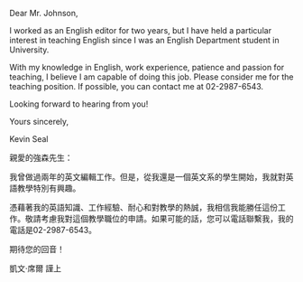 Dear Mr. Johnson,

I worked as an English editor for two years, but I have held a
particular interest in teaching English since I was an English
Department student in University.

With my knowledge in English, work experience, patience and passion for
teaching, I believe I am capable of doing this job. Please consider me
for the teaching position. If possible, you can contact me at
02-2987-6543.

Looking forward to hearing from you!

Yours sincerely,

Kevin Seal

親愛的強森先生：

我曾做過兩年的英文編輯工作。但是，從我還是一個英文系的學生開始，我就對英語教學特別有興趣。

憑藉著我的英語知識、工作經驗、耐心和對教學的熱誠，我相信我能勝任這份工作。敬請考慮我對這個教學職位的申請。如果可能的話，您可以電話聯繫我，我的電話是02-2987-6543。

期待您的回音！

凱文‧席爾 謹上

